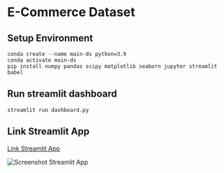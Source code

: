 # E-Commerce Dataset
## Setup Environment
```
conda create --name main-ds python=3.9
conda activate main-ds
pip install numpy pandas scipy matplotlib seaborn jupyter streamlit babel
```
## Run streamlit dashboard
```
streamlit run dashboard.py
```
## Link Streamlit App
[Link Streamlit App](https://proyek-data-marshanda-tiana.streamlit.app/)

![Screenshot Streamlit App](https://drive.google.com/uc?export=download&id=1fHwcaaoMIMIQCs5-56wuTXmC48sQhsm1)
